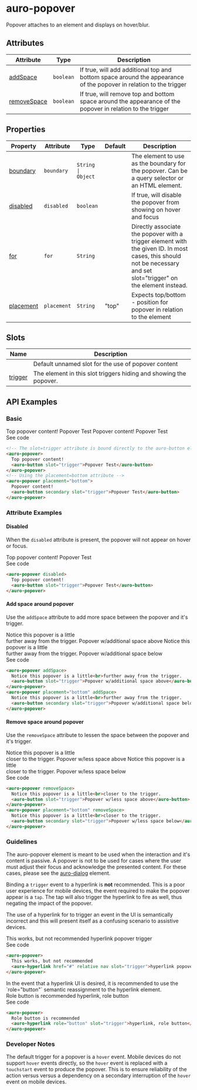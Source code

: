 <!-- AURO-GENERATED-CONTENT:START (FILE:src=./../api.md) -->
<!-- The below content is automatically added from ./../api.md -->

# auro-popover

Popover attaches to an element and displays on hover/blur.

## Attributes

| Attribute     | Type      | Description                                      |
|---------------|-----------|--------------------------------------------------|
| [addSpace](#addSpace)    | `boolean` | If true, will add additional top and bottom space around the appearance of the popover in relation to the trigger |
| [removeSpace](#removeSpace) | `boolean` | If true, will remove top and bottom space around the appearance of the popover in relation to the trigger |

## Properties

| Property    | Attribute   | Type               | Default | Description                                      |
|-------------|-------------|--------------------|---------|--------------------------------------------------|
| [boundary](#boundary)  | `boundary`  | `String \| Object` |         | The element to use as the boundary for the popover. Can be a query selector or an HTML element. |
| [disabled](#disabled)  | `disabled`  | `boolean`          |         | If true, will disable the popover from showing on hover and focus |
| [for](#for)       | `for`       | `String`           |         | Directly associate the popover with a trigger element with the given ID. In most cases, this should not be necessary and set slot="trigger" on the element instead. |
| [placement](#placement) | `placement` | `String`           | "top"   | Expects top/bottom - position for popover in relation to the element |

## Slots

| Name      | Description                                      |
|-----------|--------------------------------------------------|
|           | Default unnamed slot for the use of popover content |
| [trigger](#trigger) | The element in this slot triggers hiding and showing the popover. |
<!-- AURO-GENERATED-CONTENT:END -->

## API Examples

### Basic

<div class="exampleWrapper">
  <!-- AURO-GENERATED-CONTENT:START (FILE:src=./../../apiExamples/basic.html) -->
  <!-- The below content is automatically added from ./../../apiExamples/basic.html -->
  <!-- The slot=trigger attribute is bound directly to the auro-button element  -->
  <auro-popover>
    Top popover content!
    <auro-button slot="trigger">Popover Test</auro-button>
  </auro-popover>
  <!-- Using the placement=bottom attribute -->
  <auro-popover placement="bottom">
    Popover content!
    <auro-button secondary slot="trigger">Popover Test</auro-button>
  </auro-popover>
  <!-- AURO-GENERATED-CONTENT:END -->
</div>
<auro-accordion alignRight>
  <span slot="trigger">See code</span>
<!-- AURO-GENERATED-CONTENT:START (CODE:src=./../../apiExamples/basic.html) -->
<!-- The below code snippet is automatically added from ./../../apiExamples/basic.html -->

```html
<!-- The slot=trigger attribute is bound directly to the auro-button element  -->
<auro-popover>
  Top popover content!
  <auro-button slot="trigger">Popover Test</auro-button>
</auro-popover>
<!-- Using the placement=bottom attribute -->
<auro-popover placement="bottom">
  Popover content!
  <auro-button secondary slot="trigger">Popover Test</auro-button>
</auro-popover>
```
<!-- AURO-GENERATED-CONTENT:END -->
</auro-accordion>

### Attribute Examples

#### Disabled

When the `disabled` attribute is present, the popover will not appear on hover or focus.

<div class="exampleWrapper">
  <!-- AURO-GENERATED-CONTENT:START (FILE:src=./../../apiExamples/disabled.html) -->
  <!-- The below content is automatically added from ./../../apiExamples/disabled.html -->
  <auro-popover disabled>
    Top popover content!
    <auro-button slot="trigger">Popover Test</auro-button>
  </auro-popover>
  <!-- AURO-GENERATED-CONTENT:END -->
</div>
<auro-accordion alignRight>
  <span slot="trigger">See code</span>
<!-- AURO-GENERATED-CONTENT:START (CODE:src=./../../apiExamples/disabled.html) -->
<!-- The below code snippet is automatically added from ./../../apiExamples/disabled.html -->

```html
<auro-popover disabled>
  Top popover content!
  <auro-button slot="trigger">Popover Test</auro-button>
</auro-popover>
```
<!-- AURO-GENERATED-CONTENT:END -->
</auro-accordion>

#### Add space around popover

Use the `addSpace` attribute to add more space between the popover and it's trigger.

<div class="exampleWrapper">
  <!-- AURO-GENERATED-CONTENT:START (FILE:src=./../../apiExamples/addSpace.html) -->
  <!-- The below content is automatically added from ./../../apiExamples/addSpace.html -->
  <auro-popover addSpace>
    Notice this popover is a little<br>further away from the trigger.
    <auro-button slot="trigger">Popover w/additional space above</auro-button>
  </auro-popover>
  <auro-popover placement="bottom" addSpace>
    Notice this popover is a little<br>further away from the trigger.
    <auro-button secondary slot="trigger">Popover w/additional space below</auro-button>
  </auro-popover>
  <!-- AURO-GENERATED-CONTENT:END -->
</div>
<auro-accordion alignRight>
  <span slot="trigger">See code</span>
<!-- AURO-GENERATED-CONTENT:START (CODE:src=./../../apiExamples/addSpace.html) -->
<!-- The below code snippet is automatically added from ./../../apiExamples/addSpace.html -->

```html
<auro-popover addSpace>
  Notice this popover is a little<br>further away from the trigger.
  <auro-button slot="trigger">Popover w/additional space above</auro-button>
</auro-popover>
<auro-popover placement="bottom" addSpace>
  Notice this popover is a little<br>further away from the trigger.
  <auro-button secondary slot="trigger">Popover w/additional space below</auro-button>
</auro-popover>
```
<!-- AURO-GENERATED-CONTENT:END -->
</auro-accordion>

#### Remove space around popover

Use the `removeSpace` attribute to lessen the space between the popover and it's trigger.

<div class="exampleWrapper">
  <!-- AURO-GENERATED-CONTENT:START (FILE:src=./../../apiExamples/removeSpace.html) -->
  <!-- The below content is automatically added from ./../../apiExamples/removeSpace.html -->
  <auro-popover removeSpace>
    Notice this popover is a little<br>closer to the trigger.
    <auro-button slot="trigger">Popover w/less space above</auro-button>
  </auro-popover>
  <auro-popover placement="bottom" removeSpace>
    Notice this popover is a little<br>closer to the trigger.
    <auro-button secondary slot="trigger">Popover w/less space below</auro-button>
  </auro-popover>
  <!-- AURO-GENERATED-CONTENT:END -->
</div>
<auro-accordion alignRight>
  <span slot="trigger">See code</span>
<!-- AURO-GENERATED-CONTENT:START (CODE:src=./../../apiExamples/removeSpace.html) -->
<!-- The below code snippet is automatically added from ./../../apiExamples/removeSpace.html -->

```html
<auro-popover removeSpace>
  Notice this popover is a little<br>closer to the trigger.
  <auro-button slot="trigger">Popover w/less space above</auro-button>
</auro-popover>
<auro-popover placement="bottom" removeSpace>
  Notice this popover is a little<br>closer to the trigger.
  <auro-button secondary slot="trigger">Popover w/less space below</auro-button>
</auro-popover>
```
<!-- AURO-GENERATED-CONTENT:END -->
</auro-accordion>

### Guidelines

The auro-popover element is meant to be used when the interaction and it's content is passive. A popover is not to be used for cases where the user must adjust their focus and acknowledge the presented content. For these cases, please see the [auro-dialog](https://auro.alaskaair.com/components/auro/dialog) element.

Binding a `trigger` event to a hyperlink is **not** recommended. This is a poor user experience for mobile devices, the event required to make the popover appear is a `tap`. The tap will also trigger the hyperlink to fire as well, thus negating the impact of the popover.

The use of a hyperlink for to trigger an event in the UI is semantically incorrect and this will present itself as a confusing scenario to assistive devices.

<auro-alert type="error" noIcon>
  <div class="exampleWrapper">
    <!-- AURO-GENERATED-CONTENT:START (FILE:src=./../../apiExamples/notRecommended.html) -->
    <!-- The below content is automatically added from ./../../apiExamples/notRecommended.html -->
    <auro-popover>
      This works, but not recommended
      <auro-hyperlink href="#" relative nav slot="trigger">hyperlink popover trigger</auro-hyperlink>
    </auro-popover>
    <!-- AURO-GENERATED-CONTENT:END -->
  </div>
</auro-alert>
<auro-accordion alignRight>
  <span slot="trigger">See code</span>
<!-- AURO-GENERATED-CONTENT:START (CODE:src=./../../apiExamples/notRecommended.html) -->
<!-- The below code snippet is automatically added from ./../../apiExamples/notRecommended.html -->

```html
<auro-popover>
  This works, but not recommended
  <auro-hyperlink href="#" relative nav slot="trigger">hyperlink popover trigger</auro-hyperlink>
</auro-popover>
```
<!-- AURO-GENERATED-CONTENT:END -->
</auro-accordion>
In the event that a hyperlink UI is desired, it is recommended to use the `role="button"` semantic reassignment to the hyperlink element.

<auro-alert type="success" noIcon>
  <div class="exampleWrapper">
    <!-- AURO-GENERATED-CONTENT:START (FILE:src=./../../apiExamples/recommended.html) -->
    <!-- The below content is automatically added from ./../../apiExamples/recommended.html -->
    <auro-popover>
      Role button is recommended
      <auro-hyperlink role="button" slot="trigger">hyperlink, role button</auro-hyperlink>
    </auro-popover>
    <!-- AURO-GENERATED-CONTENT:END -->
  </div>
</auro-alert>
<auro-accordion alignRight>
  <span slot="trigger">See code</span>
<!-- AURO-GENERATED-CONTENT:START (CODE:src=./../../apiExamples/recommended.html) -->
<!-- The below code snippet is automatically added from ./../../apiExamples/recommended.html -->

```html
<auro-popover>
  Role button is recommended
  <auro-hyperlink role="button" slot="trigger">hyperlink, role button</auro-hyperlink>
</auro-popover>
```
<!-- AURO-GENERATED-CONTENT:END -->
</auro-accordion>

### Developer Notes

The default trigger for a popover is a `hover` event. Mobile devices do not support `hover` events directly, so the `hover` event is replaced with a `touchstart` event to produce the popover. This is to ensure reliability of the action versus versus a dependency on a secondary interruption of the `hover` event on mobile devices.
